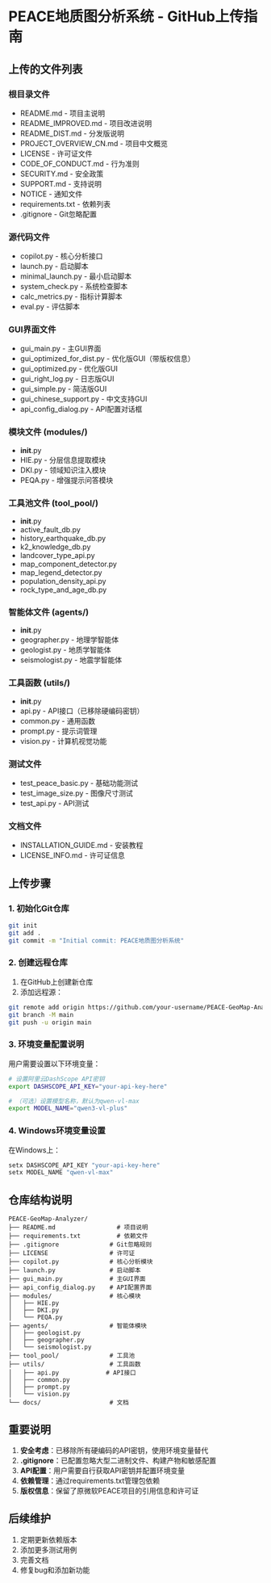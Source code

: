 # PEACE地质图分析系统 - GitHub上传指南

## 上传的文件列表

### 根目录文件
- README.md - 项目主说明
- README_IMPROVED.md - 项目改进说明  
- README_DIST.md - 分发版说明
- PROJECT_OVERVIEW_CN.md - 项目中文概览
- LICENSE - 许可证文件
- CODE_OF_CONDUCT.md - 行为准则
- SECURITY.md - 安全政策
- SUPPORT.md - 支持说明
- NOTICE - 通知文件
- requirements.txt - 依赖列表
- .gitignore - Git忽略配置

### 源代码文件
- copilot.py - 核心分析接口
- launch.py - 启动脚本
- minimal_launch.py - 最小启动脚本
- system_check.py - 系统检查脚本
- calc_metrics.py - 指标计算脚本
- eval.py - 评估脚本

### GUI界面文件
- gui_main.py - 主GUI界面
- gui_optimized_for_dist.py - 优化版GUI（带版权信息）
- gui_optimized.py - 优化版GUI
- gui_right_log.py - 日志版GUI
- gui_simple.py - 简洁版GUI
- gui_chinese_support.py - 中文支持GUI
- api_config_dialog.py - API配置对话框

### 模块文件 (modules/)
- __init__.py
- HIE.py - 分层信息提取模块
- DKI.py - 领域知识注入模块
- PEQA.py - 增强提示问答模块

### 工具池文件 (tool_pool/)
- __init__.py
- active_fault_db.py
- history_earthquake_db.py
- k2_knowledge_db.py
- landcover_type_api.py
- map_component_detector.py
- map_legend_detector.py
- population_density_api.py
- rock_type_and_age_db.py

### 智能体文件 (agents/)
- __init__.py
- geographer.py - 地理学智能体
- geologist.py - 地质学智能体
- seismologist.py - 地震学智能体

### 工具函数 (utils/)
- __init__.py
- api.py - API接口（已移除硬编码密钥）
- common.py - 通用函数
- prompt.py - 提示词管理
- vision.py - 计算机视觉功能

### 测试文件
- test_peace_basic.py - 基础功能测试
- test_image_size.py - 图像尺寸测试
- test_api.py - API测试

### 文档文件
- INSTALLATION_GUIDE.md - 安装教程
- LICENSE_INFO.md - 许可证信息

## 上传步骤

### 1. 初始化Git仓库
```bash
git init
git add .
git commit -m "Initial commit: PEACE地质图分析系统"
```

### 2. 创建远程仓库
1. 在GitHub上创建新仓库
2. 添加远程源：
```bash
git remote add origin https://github.com/your-username/PEACE-GeoMap-Analyzer.git
git branch -M main
git push -u origin main
```

### 3. 环境变量配置说明
用户需要设置以下环境变量：

```bash
# 设置阿里云DashScope API密钥
export DASHSCOPE_API_KEY="your-api-key-here"

# （可选）设置模型名称，默认为qwen-vl-max
export MODEL_NAME="qwen3-vl-plus"
```

### 4. Windows环境变量设置
在Windows上：
```cmd
setx DASHSCOPE_API_KEY "your-api-key-here"
setx MODEL_NAME "qwen-vl-max"
```

## 仓库结构说明

```
PEACE-GeoMap-Analyzer/
├── README.md                 # 项目说明
├── requirements.txt          # 依赖文件
├── .gitignore              # Git忽略规则
├── LICENSE                 # 许可证
├── copilot.py              # 核心分析模块
├── launch.py               # 启动脚本
├── gui_main.py             # 主GUI界面
├── api_config_dialog.py    # API配置界面
├── modules/                # 核心模块
│   ├── HIE.py
│   ├── DKI.py
│   └── PEQA.py
├── agents/                 # 智能体模块
│   ├── geologist.py
│   ├── geographer.py
│   └── seismologist.py
├── tool_pool/              # 工具池
├── utils/                  # 工具函数
│   ├── api.py             # API接口
│   ├── common.py
│   ├── prompt.py
│   └── vision.py
└── docs/                   # 文档
```

## 重要说明

1. **安全考虑**：已移除所有硬编码的API密钥，使用环境变量替代
2. **.gitignore**：已配置忽略大型二进制文件、构建产物和敏感配置
3. **API配置**：用户需要自行获取API密钥并配置环境变量
4. **依赖管理**：通过requirements.txt管理包依赖
5. **版权信息**：保留了原微软PEACE项目的引用信息和许可证

## 后续维护

1. 定期更新依赖版本
2. 添加更多测试用例
3. 完善文档
4. 修复bug和添加新功能